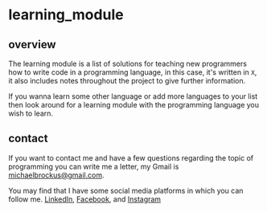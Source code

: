 # learning_module

## overview

The learning module is a list of solutions
for teaching new programmers how to write
code in a programming language, in this
case, it's written in `X`, it also includes
notes throughout the project to give further
information.

If you wanna learn some other language or add
more languages to your list then look around
for a learning module with the programming language
you wish to learn.

## contact

If you want to contact me and have a few questions
regarding the topic of programming you can write
me a letter, my Gmail is <michaelbrockus@gmail.com>.

You may find that I have some social media platforms
in which you can follow me. [LinkedIn](https://www.linkedin.com/in/michael-brockus), [Facebook](https://facebook.com/michael.brockus.555), and [Instagram](https://instagram.com/michael_gene_brockus/)


